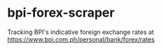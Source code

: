 # bpi-forex-scraper
Tracking BPI's indicative foreign exchange rates at https://www.bpi.com.ph/personal/bank/forex/rates
